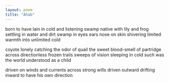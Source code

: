 ```yaml
---
layout: poem
title: "Ahab"
---
```


born to have lain
in cold
and listening swamp
native
with lily and frog
settling in water and dirt
swamp in eyes ears nose on skin
shivering limited warmth
into unlimited cold

coyote lonely
catching the odor of quail
the sweet blood-smell of partridge
across directionless
frozen trails
sweeps of vision
sleeping in cold
such was the world
understood
as a child

driven
on winds and currents
across strong wills
driven outward
drifting inward
to have his own
direction
